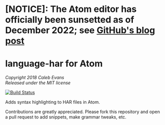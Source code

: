 # \[NOTICE\]: The Atom editor has officially been sunsetted as of December 2022; see [GitHub's blog post](https://github.blog/2022-06-08-sunsetting-atom/)

# language-har for Atom

*Copyright 2018 Caleb Evans*  
*Released under the MIT license*

[![Build Status](https://travis-ci.com/caleb531/language-har.svg?branch=master)](https://travis-ci.com/caleb531/language-har)

Adds syntax highlighting to HAR files in Atom.

Contributions are greatly appreciated. Please fork this repository and open a
pull request to add snippets, make grammar tweaks, etc.
